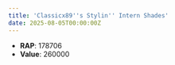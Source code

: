 ```yaml
---
title: 'Classicx89''s Stylin'' Intern Shades'
date: 2025-08-05T00:00:00Z
---
```

- **RAP**: 178706
- **Value**: 260000
